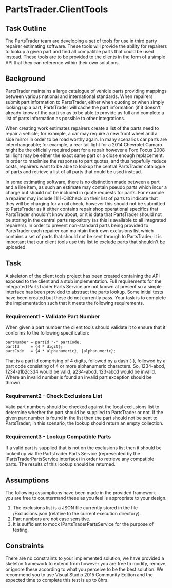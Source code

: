 PartsTrader.ClientTools
===================================================================================================

Task Outline
--------------------------------------------------------------------------------------------------- 

The PartsTrader team are developing a set of tools for use in third party repairer estimating software. These tools will provide the ability for repairers to lookup a given part and find all compatible parts that could be used instead. These tools are to be provided to the clients in the form of a simple API that they can reference within their own solutions.

Background
---------------------------------------------------------------------------------------------------

PartsTrader maintains a large catalogue of vehicle parts providing mappings between various national and international standards. When repairers submit part information to PartsTrader, either when quoting or when simply looking up a part, PartsTrader will cache the part information (if it doesn't already know of the part) so as to be able to provide as full and complete a list of parts information as possible to other integrations.

When creating work estimates repairers create a list of the parts need to repair a vehicle; for example, a car may require a new front wheel and a side mirror in order to be road worthy again. In many scenarios car parts are interchangeable; for example, a rear tail light for a 2014 Chevrolet Camaro might be the officially required part for a repair however a Ford Focus 2008 tail light may be either the exact same part or a close enough replacement. In order to maximise the response to part quotes, and thus hopefully reduce costs, repairers want to be able to lookup the central PartsTrader catalogue of parts and retrieve a list of all parts that could be used instead.

In some estimating software, there is no distinction made between a part and a line item, as such an estimate may contain pseudo parts which incur a charge but should not be included in quote requests for parts. For example a repairer may include 1111-OilCheck on their list of parts to indicate that they will be charging for an oil check, however this should not be submitted to PartsTrader as it either contains repair shop operational specifics that PartsTrader shouldn't know about, or it is data that PartsTrader should not be storing in the central parts repository (as this is available to all integrated repairers). In order to prevent non-standard parts being provided to PartsTrader each repairer can maintain their own exclusions list which contains a set of parts that should not be sent through to PartsTrader; it is important that our client tools use this list to exclude parts that shouldn't be uploaded.

Task
---------------------------------------------------------------------------------------------------

A skeleton of the client tools project has been created containing the API exposed to the client and a stub implementation. Full requirements for the integrated PartsTrader Parts Service are not known at present so a simple interface has been provided to abstract the parts lookup. Some initial tests have been created but these do not currently pass. Your task is to complete the implementation such that it meets the following requirements.

### Requirement1 - Validate Part Number 

When given a part number the client tools should validate it to ensure that it conforms to the following specification: 

    partNumber = partId "-" partCode;
    partId     = {4 * digit};
    partCode   = {4 * alphanumeric}, {alphanumeric};

That is a part id comprising of 4 digits, followed by a dash (-), followed by a part code consisting of 4 or more alphanumeric characters. So, 1234-abcd, 1234-a1b2c3d4 would be valid, a234-abcd, 123-abcd would be invalid. Where an invalid number is found an invalid part exception should be thrown.

### Requirement2 - Check Exclusions List

Valid part numbers should be checked against the local exclusions list to determine whether the part should be supplied to PartsTrader or not. If the given part number is found in the list then the part should not be sent to PartsTrader; in this scenario, the lookup should return an empty collection.

### Requirement3 - Lookup Compatible Parts

If a valid part is supplied that is not on the exclusions list then it should be looked up via the PartsTrader Parts Service (represented by the IPartsTraderPartsService interface) in order to retrieve any compatible parts. The results of this lookup should be returned.

Assumptions
---------------------------------------------------------------------------------------------------

The following assumptions have been made in the provided framework - you are free to countermand these as you feel is appropriate to your design.

1. The exclusions list is a JSON file currently stored in the file /Exclusions.json (relative to the current execution directory).
2. Part numbers are not case sensitive.
3. It is sufficient to mock IPartsTraderPartsService for the purpose of testing.

Constraints
---------------------------------------------------------------------------------------------------

There are no constraints to your implemented solution, we have provided a skeleton framework to extend from however you are free to modify, remove, or ignore these according to what you perceive to be the best solution.
We recommend you to use Visual Studio 2015 Community Edition and the expected time to complete this test is up to 8hrs.